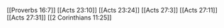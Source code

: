[[Proverbs 16:7]]
[[Acts 23:10]]
[[Acts 23:24]]
[[Acts 27:3]]
[[Acts 27:11]]
[[Acts 27:31]]
[[2 Corinthians 11:25]]
